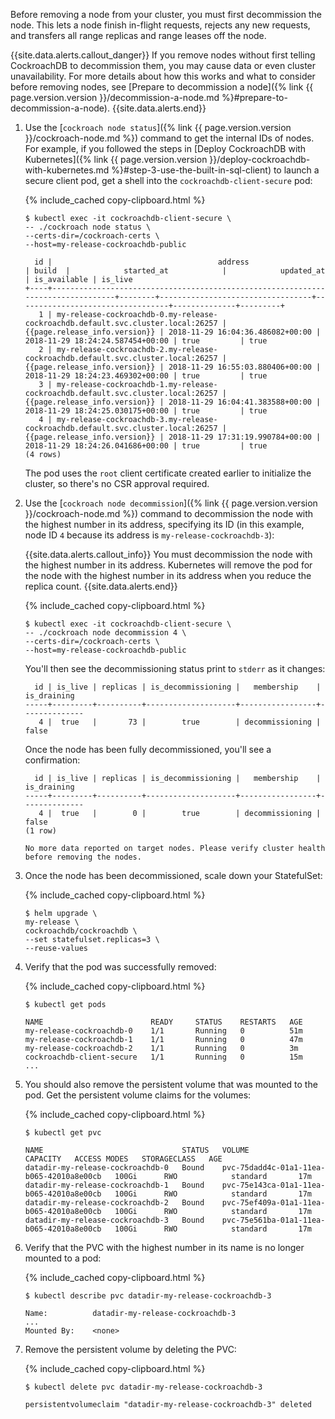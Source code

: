 Before removing a node from your cluster, you must first decommission the node. This lets a node finish in-flight requests, rejects any new requests, and transfers all range replicas and range leases off the node.

{{site.data.alerts.callout_danger}}
If you remove nodes without first telling CockroachDB to decommission them, you may cause data or even cluster unavailability. For more details about how this works and what to consider before removing nodes, see [Prepare to decommission a node]({% link {{ page.version.version }}/decommission-a-node.md %}#prepare-to-decommission-a-node).
{{site.data.alerts.end}}

1. Use the [`cockroach node status`]({% link {{ page.version.version }}/cockroach-node.md %}) command to get the internal IDs of nodes. For example, if you followed the steps in [Deploy CockroachDB with Kubernetes]({% link {{ page.version.version }}/deploy-cockroachdb-with-kubernetes.md %}#step-3-use-the-built-in-sql-client) to launch a secure client pod, get a shell into the `cockroachdb-client-secure` pod:

    {% include_cached copy-clipboard.html %}
    ~~~ shell
    $ kubectl exec -it cockroachdb-client-secure \
    -- ./cockroach node status \
    --certs-dir=/cockroach-certs \
    --host=my-release-cockroachdb-public
    ~~~

    ~~~
      id |                                     address                                     | build  |            started_at            |            updated_at            | is_available | is_live
    +----+---------------------------------------------------------------------------------+--------+----------------------------------+----------------------------------+--------------+---------+
       1 | my-release-cockroachdb-0.my-release-cockroachdb.default.svc.cluster.local:26257 | {{page.release_info.version}} | 2018-11-29 16:04:36.486082+00:00 | 2018-11-29 18:24:24.587454+00:00 | true         | true
       2 | my-release-cockroachdb-2.my-release-cockroachdb.default.svc.cluster.local:26257 | {{page.release_info.version}} | 2018-11-29 16:55:03.880406+00:00 | 2018-11-29 18:24:23.469302+00:00 | true         | true
       3 | my-release-cockroachdb-1.my-release-cockroachdb.default.svc.cluster.local:26257 | {{page.release_info.version}} | 2018-11-29 16:04:41.383588+00:00 | 2018-11-29 18:24:25.030175+00:00 | true         | true
       4 | my-release-cockroachdb-3.my-release-cockroachdb.default.svc.cluster.local:26257 | {{page.release_info.version}} | 2018-11-29 17:31:19.990784+00:00 | 2018-11-29 18:24:26.041686+00:00 | true         | true
    (4 rows)
    ~~~

    The pod uses the `root` client certificate created earlier to initialize the cluster, so there's no CSR approval required.

1. Use the [`cockroach node decommission`]({% link {{ page.version.version }}/cockroach-node.md %}) command to decommission the node with the highest number in its address, specifying its ID (in this example, node ID `4` because its address is `my-release-cockroachdb-3`):

    {{site.data.alerts.callout_info}}
    You must decommission the node with the highest number in its address. Kubernetes will remove the pod for the node with the highest number in its address when you reduce the replica count.
    {{site.data.alerts.end}}

    {% include_cached copy-clipboard.html %}
    ~~~ shell
    $ kubectl exec -it cockroachdb-client-secure \
    -- ./cockroach node decommission 4 \
    --certs-dir=/cockroach-certs \
    --host=my-release-cockroachdb-public
    ~~~

    You'll then see the decommissioning status print to `stderr` as it changes:

    ~~~
      id | is_live | replicas | is_decommissioning |   membership    | is_draining
    -----+---------+----------+--------------------+-----------------+--------------
       4 |  true   |       73 |        true        | decommissioning |    false
    ~~~

    Once the node has been fully decommissioned, you'll see a confirmation:

    ~~~
      id | is_live | replicas | is_decommissioning |   membership    | is_draining
    -----+---------+----------+--------------------+-----------------+--------------
       4 |  true   |        0 |        true        | decommissioning |    false
    (1 row)

    No more data reported on target nodes. Please verify cluster health before removing the nodes.
    ~~~

1. Once the node has been decommissioned, scale down your StatefulSet:

    {% include_cached copy-clipboard.html %}
    ~~~ shell
    $ helm upgrade \
    my-release \
    cockroachdb/cockroachdb \
    --set statefulset.replicas=3 \
    --reuse-values
    ~~~

1. Verify that the pod was successfully removed:

    {% include_cached copy-clipboard.html %}
    ~~~ shell
    $ kubectl get pods
    ~~~

    ~~~
    NAME                        READY     STATUS    RESTARTS   AGE
    my-release-cockroachdb-0    1/1       Running   0          51m
    my-release-cockroachdb-1    1/1       Running   0          47m
    my-release-cockroachdb-2    1/1       Running   0          3m
    cockroachdb-client-secure   1/1       Running   0          15m
    ...
    ~~~

1. You should also remove the persistent volume that was mounted to the pod. Get the persistent volume claims for the volumes:

    {% include_cached copy-clipboard.html %}
    ~~~ shell
    $ kubectl get pvc
    ~~~

    ~~~
    NAME                               STATUS   VOLUME                                     CAPACITY   ACCESS MODES   STORAGECLASS   AGE
    datadir-my-release-cockroachdb-0   Bound    pvc-75dadd4c-01a1-11ea-b065-42010a8e00cb   100Gi      RWO            standard       17m
    datadir-my-release-cockroachdb-1   Bound    pvc-75e143ca-01a1-11ea-b065-42010a8e00cb   100Gi      RWO            standard       17m
    datadir-my-release-cockroachdb-2   Bound    pvc-75ef409a-01a1-11ea-b065-42010a8e00cb   100Gi      RWO            standard       17m
    datadir-my-release-cockroachdb-3   Bound    pvc-75e561ba-01a1-11ea-b065-42010a8e00cb   100Gi      RWO            standard       17m
    ~~~

1. Verify that the PVC with the highest number in its name is no longer mounted to a pod:

    {% include_cached copy-clipboard.html %}
    ~~~ shell
    $ kubectl describe pvc datadir-my-release-cockroachdb-3
    ~~~

    ~~~
    Name:          datadir-my-release-cockroachdb-3
    ...
    Mounted By:    <none>
    ~~~

1. Remove the persistent volume by deleting the PVC:

    {% include_cached copy-clipboard.html %}
    ~~~ shell
    $ kubectl delete pvc datadir-my-release-cockroachdb-3
    ~~~

    ~~~
    persistentvolumeclaim "datadir-my-release-cockroachdb-3" deleted
    ~~~
